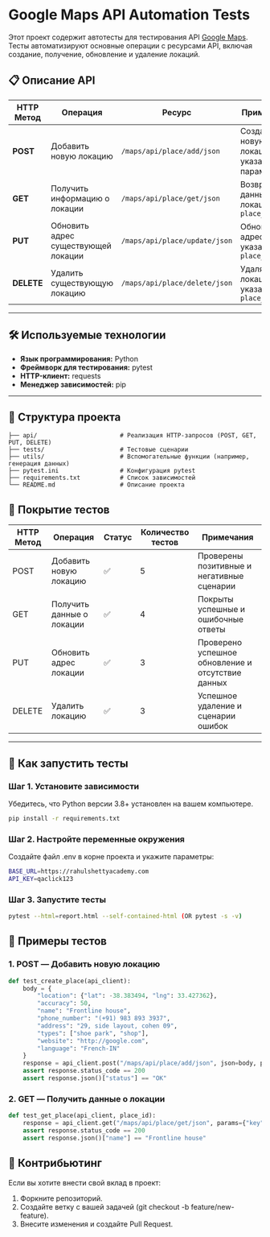 # Google Maps API Automation Tests

Этот проект содержит автотесты для тестирования API [Google Maps](https://rahulshettyacademy.com). Тесты автоматизируют основные операции с ресурсами API, включая создание, получение, обновление и удаление локаций.

## 📋 Описание API

| HTTP Метод   | Операция                                   | Ресурс                                   | Примечания                             |
|--------------|--------------------------------------------|------------------------------------------|----------------------------------------|
| **POST**     | Добавить новую локацию                     | `/maps/api/place/add/json`               | Создает новую локацию с указанными параметрами |
| **GET**      | Получить информацию о локации              | `/maps/api/place/get/json`               | Возвращает данные о локации по `place_id` |
| **PUT**      | Обновить адрес существующей локации        | `/maps/api/place/update/json`            | Обновляет адрес по указанному `place_id` |
| **DELETE**   | Удалить существующую локацию               | `/maps/api/place/delete/json`            | Удаляет локацию по указанному `place_id` |

---

## 🛠️ Используемые технологии

- **Язык программирования:** Python
- **Фреймворк для тестирования:** pytest
- **HTTP-клиент:** requests
- **Менеджер зависимостей:** pip

---

## 📂 Структура проекта

```plaintext
├── api/                       # Реализация HTTP-запросов (POST, GET, PUT, DELETE)
├── tests/                     # Тестовые сценарии
├── utils/                     # Вспомогательные функции (например, генерация данных)
├── pytest.ini                 # Конфигурация pytest
├── requirements.txt           # Список зависимостей
└── README.md                  # Описание проекта
```
## 🧪 Покрытие тестов

| HTTP Метод | Операция                        | Статус    | Количество тестов | Примечания                        |
|------------|---------------------------------|-----------|-------------------|-----------------------------------|
| POST       | Добавить новую локацию          | ✅        | 5                 | Проверены позитивные и негативные сценарии |
| GET        | Получить данные о локации       | ✅        | 4                 | Покрыты успешные и ошибочные ответы |
| PUT        | Обновить адрес локации          | ✅        | 3                 | Проверено успешное обновление и отсутствие данных |
| DELETE     | Удалить локацию                 | ✅        | 3                 | Успешное удаление и сценарии ошибок |

---

## 🚀 Как запустить тесты

### Шаг 1. Установите зависимости
Убедитесь, что Python версии 3.8+ установлен на вашем компьютере.

```bash
pip install -r requirements.txt
```

### Шаг 2. Настройте переменные окружения
Создайте файл .env в корне проекта и укажите параметры:

```bash
BASE_URL=https://rahulshettyacademy.com
API_KEY=qaclick123
```
### Шаг 3. Запустите тесты

```bash
pytest --html=report.html --self-contained-html (OR pytest -s -v)
```

## 📑 Примеры тестов

### 1. POST — Добавить новую локацию

```python
def test_create_place(api_client):
    body = {
        "location": {"lat": -38.383494, "lng": 33.427362},
        "accuracy": 50,
        "name": "Frontline house",
        "phone_number": "(+91) 983 893 3937",
        "address": "29, side layout, cohen 09",
        "types": ["shoe park", "shop"],
        "website": "http://google.com",
        "language": "French-IN"
    }
    response = api_client.post("/maps/api/place/add/json", json=body, params={"key": "qaclick123"})
    assert response.status_code == 200
    assert response.json()["status"] == "OK"
```

### 2. GET — Получить данные о локации

```python
def test_get_place(api_client, place_id):
    response = api_client.get("/maps/api/place/get/json", params={"key": "qaclick123", "place_id": place_id})
    assert response.status_code == 200
    assert response.json()["name"] == "Frontline house"
```

## 🤝 Контрибьютинг
Если вы хотите внести свой вклад в проект:

1. Форкните репозиторий.
2. Создайте ветку с вашей задачей (git checkout -b feature/new-feature).
3. Внесите изменения и создайте Pull Request.